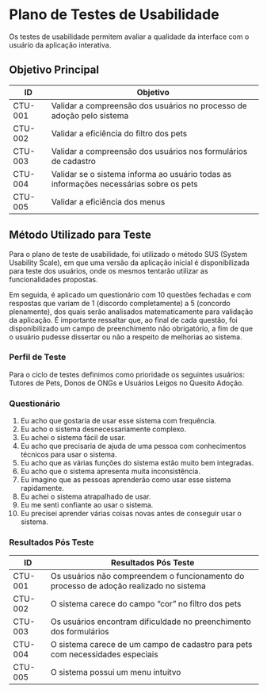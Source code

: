 # Plano de Testes de Usabilidade

Os testes de usabilidade permitem avaliar a qualidade da interface com o usuário da aplicação interativa.

## Objetivo Principal

|ID    | Objetivo | 
|------|-----------------------------------------|
|CTU-001| Validar a compreensão dos usuários no processo de adoção pelo sistema |
|CTU-002| Validar a eficiência do filtro dos pets |
|CTU-003| Validar a compreensão dos usuários nos formulários de cadastro |
|CTU-004| Validar se o sistema informa ao usuário todas as informações necessárias sobre os pets |
|CTU-005| Validar a eficiência dos menus|

## Método Utilizado para Teste

Para o plano de teste de usabilidade, foi utilizado o método SUS (System Usability Scale), em que uma versão da aplicação inicial é disponibilizada para teste dos usuários, onde os mesmos tentarão utilizar as funcionalidades propostas. 

Em seguida, é aplicado um questionário com 10 questões fechadas e com respostas que variam de 1 (discordo completamente) a 5 (concordo plenamente), dos quais serão analisados matematicamente para validação da aplicação. É importante ressaltar que, ao final de cada questão, foi disponibilizado um campo de preenchimento não obrigatório, a fim de que o usuário pudesse dissertar ou não a respeito de melhorias ao sistema.

### Perfil de Teste

Para o ciclo de testes definimos como prioridade os seguintes usuários: Tutores de Pets, Donos de ONGs e Usuários Leigos no Quesito Adoção. 


### Questionário 
1.	Eu acho que gostaria de usar esse sistema com frequência.
2.	Eu acho o sistema desnecessariamente complexo.
3.	Eu achei o sistema fácil de usar.
4.	Eu acho que precisaria de ajuda de uma pessoa com conhecimentos técnicos para usar o sistema.
5.	Eu acho que as várias funções do sistema estão muito bem integradas.
6.	Eu acho que o sistema apresenta muita inconsistência.
7.	Eu imagino que as pessoas aprenderão como usar esse sistema rapidamente.
8.	Eu achei o sistema atrapalhado de usar.
9.	Eu me senti confiante ao usar o sistema.
10.	Eu precisei aprender várias coisas novas antes de conseguir usar o sistema.

### Resultados Pós Teste

|ID    | Resultados Pós Teste | 
|------|-----------------------------------------|
|CTU-001| Os usuários não compreendem o funcionamento do processo de adoção realizado no sistema |
|CTU-002| O sistema carece do campo “cor” no filtro dos pets |
|CTU-003| Os usuários encontram dificuldade no preenchimento dos formulários |
|CTU-004| O sistema carece de um campo de cadastro para pets com necessidades especiais  |
|CTU-005| O sistema possui um menu intuitvo   |

